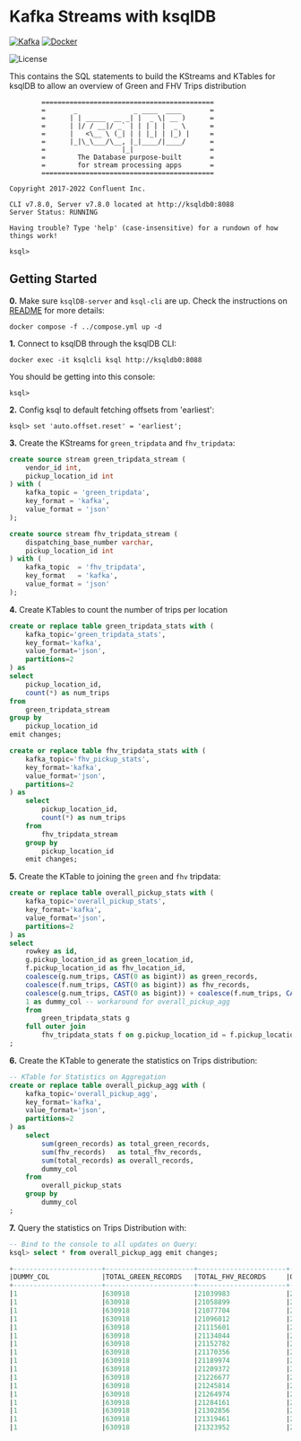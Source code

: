 # Kafka Streams with ksqlDB

[![Kafka](https://img.shields.io/badge/Confluent_Platform-7.8-141414?style=flat&logo=apachekafka&logoColor=white&labelColor=141414)](https://docs.confluent.io/platform/current/)
[![Docker](https://img.shields.io/badge/Docker-329DEE?style=flat&logo=docker&logoColor=white&labelColor=329DEE)](https://docs.docker.com/get-docker/)

![License](https://img.shields.io/badge/license-CC--BY--SA--4.0-31393F?style=flat&logo=creativecommons&logoColor=black&labelColor=white)

This contains the SQL statements to build the KStreams and KTables for ksqlDB to allow an overview of Green and FHV Trips distribution

```shell
        ===========================================
        =       _              _ ____  ____       =
        =      | | _____  __ _| |  _ \| __ )      =
        =      | |/ / __|/ _` | | | | |  _ \      =
        =      |   <\__ \ (_| | | |_| | |_) |     =
        =      |_|\_\___/\__, |_|____/|____/      =
        =                   |_|                   =
        =        The Database purpose-built       =
        =        for stream processing apps       =
        ===========================================

Copyright 2017-2022 Confluent Inc.

CLI v7.8.0, Server v7.8.0 located at http://ksqldb0:8088
Server Status: RUNNING

Having trouble? Type 'help' (case-insensitive) for a rundown of how things work!

ksql>
```


## Getting Started

**0.** Make sure `ksqlDB-server` and `ksql-cli` are up. Check the instructions on [README](../README.md) for more details:
```shell
docker compose -f ../compose.yml up -d
```

**1.** Connect to ksqlDB through the ksqlDB CLI:
```shell
docker exec -it ksqlcli ksql http://ksqldb0:8088
```

You should be getting into this console:
```
ksql>
```

**2.** Config ksql to default fetching offsets from 'earliest':
```shell
ksql> set 'auto.offset.reset' = 'earliest';
```

**3.** Create the KStreams for `green_tripdata` and `fhv_tripdata`:
```sql
create source stream green_tripdata_stream (
    vendor_id int,
    pickup_location_id int
) with (
    kafka_topic = 'green_tripdata',
    key_format = 'kafka',
    value_format = 'json'
);

create source stream fhv_tripdata_stream (
    dispatching_base_number varchar,
    pickup_location_id int
) with (
    kafka_topic  = 'fhv_tripdata',
    key_format   = 'kafka',
    value_format = 'json'
);
```

**4.** Create KTables to count the number of trips per location
```sql
create or replace table green_tripdata_stats with (
    kafka_topic='green_tripdata_stats',
    key_format='kafka',
    value_format='json',
    partitions=2
) as 
select
    pickup_location_id,
    count(*) as num_trips
from 
    green_tripdata_stream
group by
    pickup_location_id
emit changes;
```

```sql
create or replace table fhv_tripdata_stats with (
    kafka_topic='fhv_pickup_stats',
    key_format='kafka',
    value_format='json',
    partitions=2
) as
    select
        pickup_location_id,
        count(*) as num_trips
    from
        fhv_tripdata_stream
    group by
        pickup_location_id
    emit changes;
```

**5.** Create the KTable to joining the `green` and `fhv` tripdata:
```sql
create or replace table overall_pickup_stats with (
    kafka_topic='overall_pickup_stats',
    key_format='kafka',
    value_format='json',
    partitions=2
) as
select
    rowkey as id,
    g.pickup_location_id as green_location_id,
    f.pickup_location_id as fhv_location_id,
    coalesce(g.num_trips, CAST(0 as bigint)) as green_records,
    coalesce(f.num_trips, CAST(0 as bigint)) as fhv_records,
    coalesce(g.num_trips, CAST(0 as bigint)) + coalesce(f.num_trips, CAST(0 as bigint)) as total_records,
    1 as dummy_col -- workaround for overall_pickup_agg
    from
        green_tripdata_stats g
    full outer join
        fhv_tripdata_stats f on g.pickup_location_id = f.pickup_location_id
;
```

**6.** Create the KTable to generate the statistics on Trips distribution:
```sql
-- KTable for Statistics on Aggregation
create or replace table overall_pickup_agg with (
    kafka_topic='overall_pickup_agg',
    key_format='kafka',
    value_format='json',
    partitions=2
) as
    select
        sum(green_records) as total_green_records,
        sum(fhv_records)   as total_fhv_records,
        sum(total_records) as overall_records,
        dummy_col
    from
        overall_pickup_stats
    group by
        dummy_col
;
```

**7.** Query the statistics on Trips Distribution with:
```sql
-- Bind to the console to all updates on Query:
ksql> select * from overall_pickup_agg emit changes;

+----------------------+----------------------+----------------------+----------------------+
|DUMMY_COL             |TOTAL_GREEN_RECORDS   |TOTAL_FHV_RECORDS     |OVERALL_RECORDS       |
+----------------------+----------------------+----------------------+----------------------+
|1                     |630918                |21039983              |21670901              |
|1                     |630918                |21058899              |21689817              |
|1                     |630918                |21077704              |21708622              |
|1                     |630918                |21096012              |21726930              |
|1                     |630918                |21115601              |21746519              |
|1                     |630918                |21134044              |21764962              |
|1                     |630918                |21152782              |21783700              |
|1                     |630918                |21170356              |21801274              |
|1                     |630918                |21189974              |21820892              |
|1                     |630918                |21209372              |21840290              |
|1                     |630918                |21226677              |21857595              |
|1                     |630918                |21245814              |21876732              |
|1                     |630918                |21264974              |21895892              |
|1                     |630918                |21284161              |21915079              |
|1                     |630918                |21302856              |21933774              |
|1                     |630918                |21319461              |21950379              |
|1                     |630918                |21323952              |21954870              |
```